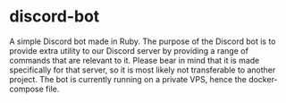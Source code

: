 # discord-bot
A simple Discord bot made in Ruby. 
The purpose of the Discord bot is to provide extra utility to our Discord server by providing a range of commands that are relevant to it. 
Please bear in mind that it is made specifically for that server, so it is most likely not transferable to another project.
The bot is currently running on a private VPS, hence the docker-compose file.
